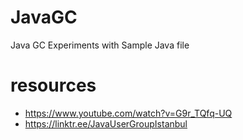 # JavaGC
Java GC Experiments with Sample Java file 


# resources
* https://www.youtube.com/watch?v=G9r_TQfq-UQ
* https://linktr.ee/JavaUserGroupIstanbul
